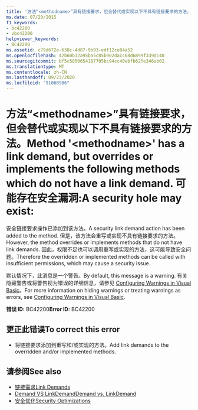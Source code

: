 ```yaml
---
title: '方法“<methodname>”具有链接要求，但会替代或实现以下不具有链接要求的方法。 可能存在安全漏洞:'
ms.date: 07/20/2015
f1_keywords:
- bc42200
- vbc42200
helpviewer_keywords:
- BC42200
ms.assetid: c79d672e-638c-4d87-9b93-edf12ce84a52
ms.openlocfilehash: 42b60b32a95ba5c85b902dacc68d6899f339dc40
ms.sourcegitcommit: bf5c5850654187705bc94cc40ebfb62fe346ab02
ms.translationtype: MT
ms.contentlocale: zh-CN
ms.lasthandoff: 09/23/2020
ms.locfileid: "91060986"
---
```

# <a name="method-methodname-has-a-link-demand-but-overrides-or-implements-the-following-methods-which-do-not-have-a-link-demand-a-security-hole-may-exist"></a><span data-ttu-id="0bcbb-103">方法“\<methodname>”具有链接要求，但会替代或实现以下不具有链接要求的方法。</span><span class="sxs-lookup"><span data-stu-id="0bcbb-103">Method '\<methodname>' has a link demand, but overrides or implements the following methods which do not have a link demand.</span></span> <span data-ttu-id="0bcbb-104">可能存在安全漏洞:</span><span class="sxs-lookup"><span data-stu-id="0bcbb-104">A security hole may exist:</span></span>

<span data-ttu-id="0bcbb-105">安全链接要求操作已添加到该方法。</span><span class="sxs-lookup"><span data-stu-id="0bcbb-105">A security link demand action has been added to the method.</span></span> <span data-ttu-id="0bcbb-106">但是，该方法会重写或实现不具有链接要求的方法。</span><span class="sxs-lookup"><span data-stu-id="0bcbb-106">However, the method overrides or implements methods that do not have link demands.</span></span> <span data-ttu-id="0bcbb-107">因此，权限不足也可以调用重写或实现的方法，这可能导致安全问题。</span><span class="sxs-lookup"><span data-stu-id="0bcbb-107">Therefore the overridden or implemented methods can be called with insufficient permissions, which may cause a security issue.</span></span>  
  
 <span data-ttu-id="0bcbb-108">默认情况下，此消息是一个警告。</span><span class="sxs-lookup"><span data-stu-id="0bcbb-108">By default, this message is a warning.</span></span> <span data-ttu-id="0bcbb-109">有关隐藏警告或将警告视为错误的详细信息，请参见 [Configuring Warnings in Visual Basic](/visualstudio/ide/configuring-warnings-in-visual-basic)。</span><span class="sxs-lookup"><span data-stu-id="0bcbb-109">For more information on hiding warnings or treating warnings as errors, see [Configuring Warnings in Visual Basic](/visualstudio/ide/configuring-warnings-in-visual-basic).</span></span>  
  
 <span data-ttu-id="0bcbb-110">**错误 ID:** BC42200</span><span class="sxs-lookup"><span data-stu-id="0bcbb-110">**Error ID:** BC42200</span></span>  
  
## <a name="to-correct-this-error"></a><span data-ttu-id="0bcbb-111">更正此错误</span><span class="sxs-lookup"><span data-stu-id="0bcbb-111">To correct this error</span></span>  
  
- <span data-ttu-id="0bcbb-112">将链接要求添加到重写和/或实现的方法。</span><span class="sxs-lookup"><span data-stu-id="0bcbb-112">Add link demands to the overridden and/or implemented methods.</span></span>  
  
## <a name="see-also"></a><span data-ttu-id="0bcbb-113">请参阅</span><span class="sxs-lookup"><span data-stu-id="0bcbb-113">See also</span></span>

- [<span data-ttu-id="0bcbb-114">链接需求</span><span class="sxs-lookup"><span data-stu-id="0bcbb-114">Link Demands</span></span>](../../framework/misc/link-demands.md)
- [<span data-ttu-id="0bcbb-115">Demand VS LinkDemand</span><span class="sxs-lookup"><span data-stu-id="0bcbb-115">Demand vs. LinkDemand</span></span>](../../framework/misc/securing-wrapper-code.md#demand-vs-linkdemand)
- <span data-ttu-id="0bcbb-116">[安全优化](/previous-versions/dotnet/netframework-4.0/ett3th5b(v=vs.100))</span><span class="sxs-lookup"><span data-stu-id="0bcbb-116">[Security Optimizations](/previous-versions/dotnet/netframework-4.0/ett3th5b(v=vs.100))</span></span>
